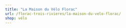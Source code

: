 ```yaml
---
title: "La Maison du Vélo Florac"
url: /florac-trois-rivieres/la-maison-du-velo-florac/
shop: vélo
---
```

